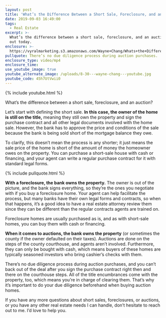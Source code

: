 ```yaml
---
layout: post
title: 'What’s the Difference Between a Short Sale, Foreclosure, and an Auction?'
date: 2019-09-03 16:49:00
tags:
  - Real Estate
excerpt: >-
  What’s the difference between a short sale, foreclosure, and an auction? Find
  out today.
enclosure: >-
  https://vyralmarketing.s3.amazonaws.com/Wayne+Chang/Whats+the+Difference+Between+a+Short+Sale%2C+Foreclosure%2C+and+an+Auction_.mp4
pullquote: There’s no due diligence process during auction purchases.
enclosure_type: video/mp4
enclosure_time:
use_youtube_image: true
youtube_alternate_image: /uploads/8-30---wayne-chang---youtube.jpg
youtube_code: 45h7UtVwii0
---
```


{% include youtube.html %}

What’s the difference between a short sale, foreclosure, and an auction?

Let’s start with defining the short sale. **In this case, the owner of the home is still on the title,** meaning they still own the property and sign the purchase contract and all other legal documents involved with the home sale. However, the bank has to approve the price and conditions of the sale because the bank is being sold short of the mortgage balance they owe.&nbsp;

To clarify, this doesn’t mean the process is any shorter; it just means the sale price of the home is short of the amount of money the homeowner owes on the property. You can purchase a short-sale house with cash or financing, and your agent can write a regular purchase contract for it with standard legal forms.&nbsp;

{% include pullquote.html %}

**With a foreclosure, the bank owns the property.** The owner is out of the picture, and the bank signs everything, so they’re the ones you negotiate with if you buy a foreclosure home. Your agent can help facilitate the process, but many banks have their own legal forms and contracts, so when that happens, it’s a good idea to have a real estate attorney review them since they can be different than the regular contracts agents are trained on.

Foreclosure homes are usually purchased as is, and as with short-sale homes, you can buy them with cash or financing.

**When it comes to auctions, the bank owns the property** (or sometimes the county if the owner defaulted on their taxes). Auctions are done on the steps of the county courthouse, and agents aren’t involved. Furthermore, they can only be bought with cash, which means buyers of these homes are typically seasoned investors who bring cashier’s checks with them.&nbsp;

There’s no due diligence process during auction purchases, and you can’t back out of the deal after you sign the purchase contract right then and there on the courthouse steps. All of the title encumbrances come with the property, too, which means you’re in charge of clearing them. That’s why it’s important to do your due diligence beforehand when buying auction homes.&nbsp;

If you have any more questions about short sales, foreclosures, or auctions, or you have any other real estate needs I can handle, don’t hesitate to reach out to me. I’d love to help you.